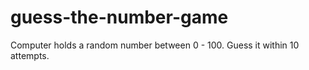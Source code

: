 # guess-the-number-game
Computer holds a random number between 0 - 100. Guess it within 10 attempts.
